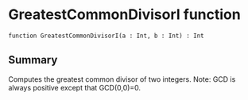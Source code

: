 # GreatestCommonDivisorI function

`function GreatestCommonDivisorI(a : Int, b : Int) : Int`

## Summary
Computes the greatest common divisor of two integers.
Note: GCD is always positive except that GCD(0,0)=0.
